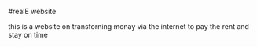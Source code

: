 #realE website

this is a website on transforning monay via the internet to pay the rent and stay on time 
